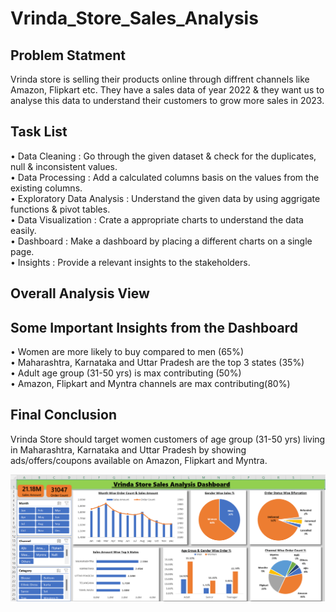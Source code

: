 # Vrinda_Store_Sales_Analysis

## Problem Statment 

Vrinda store is selling their products online through diffrent channels like Amazon, Flipkart etc. They have a sales data of year 2022 & they want us to analyse this data to understand their customers to grow more sales in 2023.

## Task List

• Data Cleaning : Go through the given dataset & check for the duplicates, null & inconsistent values.<br />
• Data Processing : Add a calculated columns basis on the values from the existing columns.<br />
• Exploratory Data Analysis : Understand the given data by using aggrigate functions & pivot tables.<br />
• Data Visualization : Crate a appropriate charts to understand the data easily.<br />
• Dashboard : Make a dashboard by placing a different charts on a single page.<br />
• Insights : Provide a relevant insights to the stakeholders.

## Overall Analysis View 


## Some Important Insights from the Dashboard

•	Women are more likely to buy compared to men (65%)<br />
•	Maharashtra, Karnataka and Uttar Pradesh are the top 3 states (35%)<br />
•	Adult age group (31-50 yrs) is max contributing (50%)<br />
•	Amazon, Flipkart and Myntra channels are max contributing(80%)

## Final Conclusion 

Vrinda Store should target women customers of age group (31-50 yrs) living in Maharashtra, Karnataka and Uttar Pradesh by showing ads/offers/coupons available on Amazon, Flipkart and Myntra.

![image](https://github.com/Sid-TheAnalyst/eCommerce_Store_Sales_Analysis/blob/main/Vrinda%20Sales%20Analysis/Dashboard%20Screenshot.png)
